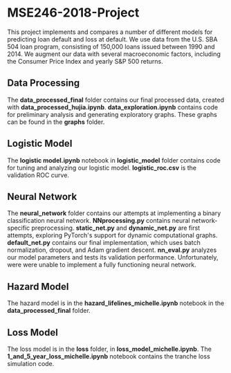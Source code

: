 # MSE246-2018-Project

This project implements and compares a number of different models for predicting loan default and loss at default. We use data from the U.S. SBA 504 loan program, consisting of 150,000 loans issued between 1990 and 2014. We augment our data with several macroeconomic factors, including the Consumer Price Index and yearly S&P 500 returns.

## Data Processing

The __data_processed_final__ folder contains our final processed data, created with __data_processed_hujia.ipynb__. __data_exploration.ipynb__ contains code for preliminary analysis and generating exploratory graphs. These graphs can be found in the __graphs__ folder. 

## Logistic Model

The __logistic model.ipynb__ notebook in __logistic_model__ folder contains code for tuning and analyzing our logistic model. __logistic_roc.csv__ is the validation ROC curve. 

## Neural Network

The __neural_network__ folder contains our attempts at implementing a binary classification neural network. __NNprocessing.py__ contains neural network-specific preprocessing. __static_net.py__ and __dynamic_net.py__ are first attempts, exploring PyTorch's support for dynamic computational graphs. __default_net.py__ contains our final implementation, which uses batch normalization, dropout, and Adam gradient descent. __nn_eval.py__ analyzes our model parameters and tests its validation performance. Unfortunately, were were unable to implement a fully functioning neural network. 

## Hazard Model

The hazard model is in the __hazard_lifelines_michelle.ipynb__ notebook in the __data_processed_final__ folder. 

## Loss Model

The loss model is in the __loss__ folder, in __loss_model_michelle.ipynb__. The __1_and_5_year_loss_michelle.ipynb__ notebook contains the tranche loss simulation code. 